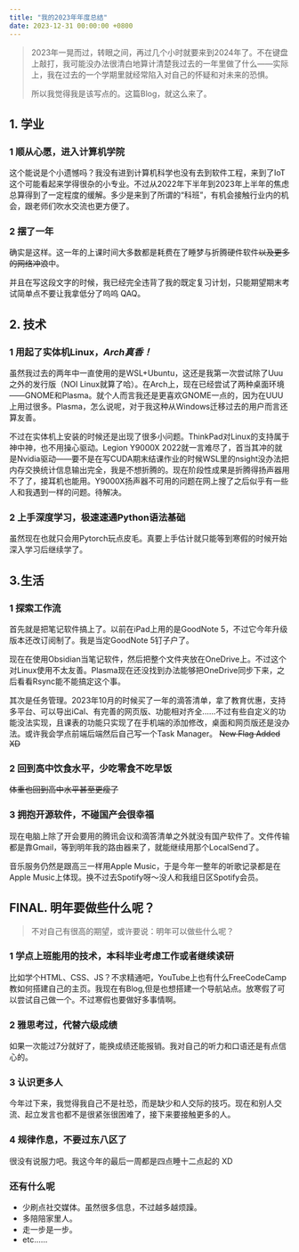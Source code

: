 ```yaml
---
title: "我的2023年年度总结"
date: 2023-12-31 00:00:00 +0800
---
```


> 2023年一晃而过，转眼之间，再过几个小时就要来到2024年了。不在键盘上敲打，我可能没办法很清白地算计清楚我过去的一年里做了什么——实际上，我在过去的一个学期里就经常陷入对自己的怀疑和对未来的恐惧。
>
> 所以我觉得我是该写点的。这篇Blog，就这么来了。

## 1. 学业

### 1 顺从心愿，进入计算机学院

这个能说是个小遗憾吗？我没有进到计算机科学也没有去到软件工程，来到了IoT这个可能看起来学得很杂的小专业。不过从2022年下半年到2023年上半年的焦虑总算得到了一定程度的缓解。多少是来到了所谓的“科班”，有机会接触行业内的机会，跟老师们吹水交流也更方便了。

### 2 摆了一年

确实是这样。这一年的上课时间大多数都是耗费在了睡梦与折腾硬件软件~~以及更多的网络冲浪~~中。

并且在写这段文字的时候，我已经完全违背了我的既定复习计划，只能期望期末考试简单点不要让我拿低分了呜呜 QAQ。

## 2. 技术

### 1 用起了实体机Linux，*Arch真香！*

虽然我过去的两年中一直使用的是WSL+Ubuntu，这还是我第一次尝试除了Uuu之外的发行版（NOI Linux就算了哈）。在Arch上，现在已经尝试了两种桌面环境——GNOME和Plasma。就个人而言我还是更喜欢GNOME一点的，因为在UUU上用过很多。Plasma，怎么说呢，对于我这种从Windows迁移过去的用户而言还算友善。

不过在实体机上安装的时候还是出现了很多小问题。ThinkPad对Linux的支持属于神中神，也不用操心驱动。Legion Y9000X 2022就一言难尽了，首当其冲的就是Nvidia驱动——要不是在写CUDA期末结课作业的时候WSL里的nsight没办法把内存交换统计信息输出完全，我是不想折腾的。现在阶段性成果是折腾得扬声器用不了了，接耳机也能用。Y9000X扬声器不可用的问题在网上搜了之后似乎有一些人和我遇到一样的问题。待解决。

### 2 上手深度学习，极速速通Python语法基础

虽然现在也就只会用Pytorch玩点皮毛。真要上手估计就只能等到寒假的时候开始深入学习后继续学了。

## 3.生活

### 1 探索工作流

首先就是把笔记软件搞上了。以前在iPad上用的是GoodNote 5，不过它今年升级版本还改订阅制了。我是当定GoodNote 5钉子户了。

现在在使用Obsidian当笔记软件，然后把整个文件夹放在OneDrive上。不过这个对Linux使用不太友善。Plasma现在还没找到办法能够把OneDrive同步下来，之后看看Rsync能不能搞定这个事。

其次是任务管理。2023年10月的时候买了一年的滴答清单，拿了教育优惠，支持多平台、可以导出iCal、有完善的网页版、功能相对齐全......不过有些自定义的功能没法实现，且课表的功能只实现了在手机端的添加修改，桌面和网页版还是没办法。或许我会学点前端后端然后自己写一个Task Manager。 ~~New Flag Added XD~~

### 2 回到高中饮食水平，少吃零食不吃早饭

~~体重也回到高中水平甚至更瘦了~~

### 3 拥抱开源软件，不碰国产会很幸福

现在电脑上除了开会要用的腾讯会议和滴答清单之外就没有国产软件了。文件传输都是靠Gmail，等到明年我的路由器来了，就能继续用那个LocalSend了。

音乐服务仍然是跟高三一样用Apple Music，于是今年一整年的听歌记录都是在Apple Music上体现。换不过去Spotify呀～没人和我组日区Spotify会员。

## FINAL. 明年要做些什么呢？

> 不对自己有很高的期望，或许要说：明年可以做些什么呢？

### 1 学点上班能用的技术，本科毕业考虑工作或者继续读研

比如学个HTML、CSS、JS？不求精通吧，YouTube上也有什么FreeCodeCamp教如何搭建自己的主页。我现在有Blog,但是也想搭建一个导航站点。放寒假了可以尝试自己做一个。不过寒假也要做好多事情啊。

### 2 雅思考过，代替六级成绩

如果一次能过7分就好了，能换成绩还能报销。我对自己的听力和口语还是有点信心的。

### 3 认识更多人

今年过下来，我觉得我自己不是社恐，而是缺少和人交际的技巧。现在和别人交流、起立发言也都不是很紧张很困难了，接下来要接触更多的人。

### 4 规律作息，不要过东八区了

很没有说服力吧。我这今年的最后一周都是四点睡十二点起的 XD

### 还有什么呢

- 少刷点社交媒体。虽然很多信息，不过越多越烦躁。
- 多陪陪家里人。
- 走一步是一步。
- etc......